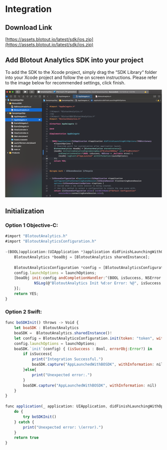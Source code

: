 # Integration

## Download Link

[https://assets.blotout.io/latest/sdk/ios.zip](https://assets.blotout.io/latest/sdk/ios.zip)

## Add Blotout Analytics SDK into your project

To add the SDK to the Xcode project, simply drag the “SDK Library“ folder into your Xcode project and follow the on screen instructions. Please refer to the image below for recommended settings, click finish.

![Screenshot](assets/images/sdkintegration.png)

## Initialization

### Option 1 Objective-C:

```js
#import "BlotoutAnalytics.h"
#import "BlotoutAnalyticsConfiguration.h"
    
-(BOOL)application:(UIApplication *)application didFinishLaunchingWithOptions:(NSDictionary *)launchOptions {
    BlotoutAnalytics *boaObj = [BlotoutAnalytics sharedInstance];
    
    BlotoutAnalyticsConfiguration *config = [BlotoutAnalyticsConfiguration configurationWithToken:@"token" withUrl:@"endPointUrl"];
    config.launchOptions = launchOptions;
    [boaObj init:config andCompletionHandler:^(BOOL isSuccess, NSError * _Nonnull error) {
             NSLog(@"BlotoutAnalytics Init %d:or Error: %@", isSuccess, error);
    }];
    return YES;
}
```

### Option 2 Swift:
```js
func boSDKInit() throws -> Void {
    let boaSDK : BlotoutAnalytics
    boaSDK =  BlotoutAnalytics.sharedInstance()!
    let config = BlotoutAnalyticsConfiguration.init(token: "token", withUrl: "endPointUrl")
    config.launchOptions = launchOptions;
    boaSDK.`init`(config) { (isSuccess : Bool, errorObj:Error?) in
        if isSuccess{
            print("Integration Successful.")
            boaSDK.capture("AppLaunchedWithBOSDK", withInformation: nil)
        }else{
            print("Unexpected error:.")
        }
        boaSDK.capture("AppLaunchedWithBOSDK", withInformation: nil)
    }
}

func application(_ application: UIApplication, didFinishLaunchingWithOptions launchOptions: [UIApplication.LaunchOptionsKey: Any]?) -> Bool {
    do {
        try boSDKInit()
    } catch {
        print("Unexpected error: \(error).")
    }
    return true
}
```
